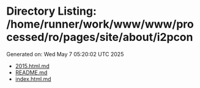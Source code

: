 # Directory Listing: /home/runner/work/www/www/processed/ro/pages/site/about/i2pcon
Generated on: Wed May  7 05:20:02 UTC 2025

- [2015.html.md](2015.html.md)
- [README.md](README.md)
- [index.html.md](index.html.md)
